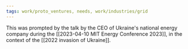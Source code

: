 ```yaml
---
tags: work/proto_ventures, needs, work/industries/grid
---
```

This was prompted by the talk by the CEO of Ukraine's national energy company during the [[2023-04-10 MIT Energy Conference 2023]], in the context of the [[2022 invasion of Ukraine]].
